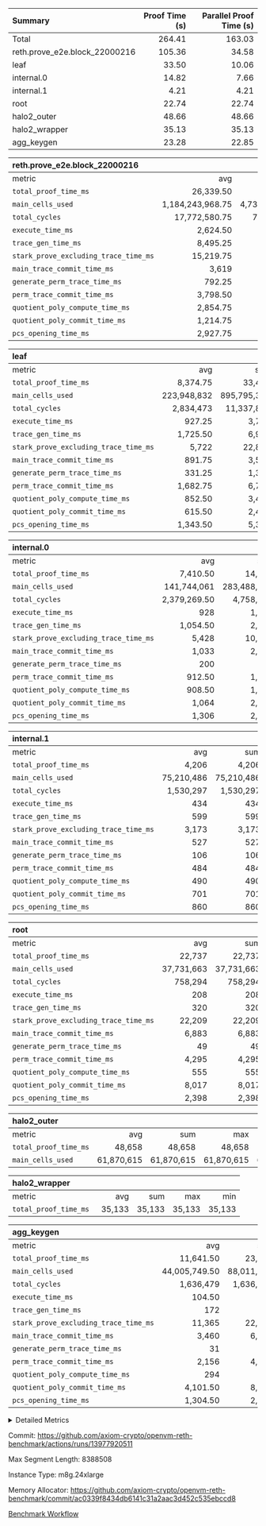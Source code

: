 | Summary | Proof Time (s) | Parallel Proof Time (s) |
|:---|---:|---:|
| Total |  264.41 |  163.03 |
| reth.prove_e2e.block_22000216 |  105.36 |  34.58 |
| leaf |  33.50 |  10.06 |
| internal.0 |  14.82 |  7.66 |
| internal.1 |  4.21 |  4.21 |
| root |  22.74 |  22.74 |
| halo2_outer |  48.66 |  48.66 |
| halo2_wrapper |  35.13 |  35.13 |
| agg_keygen |  23.28 |  22.85 |


| reth.prove_e2e.block_22000216 |||||
|:---|---:|---:|---:|---:|
|metric|avg|sum|max|min|
| `total_proof_time_ms ` |  26,339.50 |  105,358 |  34,576 |  12,099 |
| `main_cells_used     ` |  1,184,243,968.75 |  4,736,975,875 |  1,583,184,107 |  659,447,940 |
| `total_cycles        ` |  17,772,580.75 |  71,090,323 |  24,340,495 |  4,379,318 |
| `execute_time_ms     ` |  2,624.50 |  10,498 |  3,799 |  625 |
| `trace_gen_time_ms   ` |  8,495.25 |  33,981 |  11,503 |  3,638 |
| `stark_prove_excluding_trace_time_ms` |  15,219.75 |  60,879 |  20,828 |  7,836 |
| `main_trace_commit_time_ms` |  3,619 |  14,476 |  5,214 |  2,269 |
| `generate_perm_trace_time_ms` |  792.25 |  3,169 |  1,036 |  289 |
| `perm_trace_commit_time_ms` |  3,798.50 |  15,194 |  5,336 |  1,513 |
| `quotient_poly_compute_time_ms` |  2,854.75 |  11,419 |  4,199 |  1,774 |
| `quotient_poly_commit_time_ms` |  1,214.75 |  4,859 |  1,463 |  572 |
| `pcs_opening_time_ms ` |  2,927.75 |  11,711 |  3,581 |  1,409 |

| leaf |||||
|:---|---:|---:|---:|---:|
|metric|avg|sum|max|min|
| `total_proof_time_ms ` |  8,374.75 |  33,499 |  10,059 |  6,665 |
| `main_cells_used     ` |  223,948,832 |  895,795,328 |  276,021,471 |  172,784,364 |
| `total_cycles        ` |  2,834,473 |  11,337,892 |  3,379,302 |  2,307,320 |
| `execute_time_ms     ` |  927.25 |  3,709 |  1,099 |  754 |
| `trace_gen_time_ms   ` |  1,725.50 |  6,902 |  2,149 |  1,397 |
| `stark_prove_excluding_trace_time_ms` |  5,722 |  22,888 |  6,811 |  4,514 |
| `main_trace_commit_time_ms` |  891.75 |  3,567 |  1,052 |  729 |
| `generate_perm_trace_time_ms` |  331.25 |  1,325 |  398 |  260 |
| `perm_trace_commit_time_ms` |  1,682.75 |  6,731 |  2,032 |  1,293 |
| `quotient_poly_compute_time_ms` |  852.50 |  3,410 |  1,006 |  673 |
| `quotient_poly_commit_time_ms` |  615.50 |  2,462 |  735 |  484 |
| `pcs_opening_time_ms ` |  1,343.50 |  5,374 |  1,591 |  1,070 |

| internal.0 |||||
|:---|---:|---:|---:|---:|
|metric|avg|sum|max|min|
| `total_proof_time_ms ` |  7,410.50 |  14,821 |  7,663 |  7,158 |
| `main_cells_used     ` |  141,744,061 |  283,488,122 |  143,301,225 |  140,186,897 |
| `total_cycles        ` |  2,379,269.50 |  4,758,539 |  2,395,374 |  2,363,165 |
| `execute_time_ms     ` |  928 |  1,856 |  948 |  908 |
| `trace_gen_time_ms   ` |  1,054.50 |  2,109 |  1,064 |  1,045 |
| `stark_prove_excluding_trace_time_ms` |  5,428 |  10,856 |  5,651 |  5,205 |
| `main_trace_commit_time_ms` |  1,033 |  2,066 |  1,125 |  941 |
| `generate_perm_trace_time_ms` |  200 |  400 |  202 |  198 |
| `perm_trace_commit_time_ms` |  912.50 |  1,825 |  961 |  864 |
| `quotient_poly_compute_time_ms` |  908.50 |  1,817 |  959 |  858 |
| `quotient_poly_commit_time_ms` |  1,064 |  2,128 |  1,074 |  1,054 |
| `pcs_opening_time_ms ` |  1,306 |  2,612 |  1,330 |  1,282 |

| internal.1 |||||
|:---|---:|---:|---:|---:|
|metric|avg|sum|max|min|
| `total_proof_time_ms ` |  4,206 |  4,206 |  4,206 |  4,206 |
| `main_cells_used     ` |  75,210,486 |  75,210,486 |  75,210,486 |  75,210,486 |
| `total_cycles        ` |  1,530,297 |  1,530,297 |  1,530,297 |  1,530,297 |
| `execute_time_ms     ` |  434 |  434 |  434 |  434 |
| `trace_gen_time_ms   ` |  599 |  599 |  599 |  599 |
| `stark_prove_excluding_trace_time_ms` |  3,173 |  3,173 |  3,173 |  3,173 |
| `main_trace_commit_time_ms` |  527 |  527 |  527 |  527 |
| `generate_perm_trace_time_ms` |  106 |  106 |  106 |  106 |
| `perm_trace_commit_time_ms` |  484 |  484 |  484 |  484 |
| `quotient_poly_compute_time_ms` |  490 |  490 |  490 |  490 |
| `quotient_poly_commit_time_ms` |  701 |  701 |  701 |  701 |
| `pcs_opening_time_ms ` |  860 |  860 |  860 |  860 |

| root |||||
|:---|---:|---:|---:|---:|
|metric|avg|sum|max|min|
| `total_proof_time_ms ` |  22,737 |  22,737 |  22,737 |  22,737 |
| `main_cells_used     ` |  37,731,663 |  37,731,663 |  37,731,663 |  37,731,663 |
| `total_cycles        ` |  758,294 |  758,294 |  758,294 |  758,294 |
| `execute_time_ms     ` |  208 |  208 |  208 |  208 |
| `trace_gen_time_ms   ` |  320 |  320 |  320 |  320 |
| `stark_prove_excluding_trace_time_ms` |  22,209 |  22,209 |  22,209 |  22,209 |
| `main_trace_commit_time_ms` |  6,883 |  6,883 |  6,883 |  6,883 |
| `generate_perm_trace_time_ms` |  49 |  49 |  49 |  49 |
| `perm_trace_commit_time_ms` |  4,295 |  4,295 |  4,295 |  4,295 |
| `quotient_poly_compute_time_ms` |  555 |  555 |  555 |  555 |
| `quotient_poly_commit_time_ms` |  8,017 |  8,017 |  8,017 |  8,017 |
| `pcs_opening_time_ms ` |  2,398 |  2,398 |  2,398 |  2,398 |

| halo2_outer |||||
|:---|---:|---:|---:|---:|
|metric|avg|sum|max|min|
| `total_proof_time_ms ` |  48,658 |  48,658 |  48,658 |  48,658 |
| `main_cells_used     ` |  61,870,615 |  61,870,615 |  61,870,615 |  61,870,615 |

| halo2_wrapper |||||
|:---|---:|---:|---:|---:|
|metric|avg|sum|max|min|
| `total_proof_time_ms ` |  35,133 |  35,133 |  35,133 |  35,133 |

| agg_keygen |||||
|:---|---:|---:|---:|---:|
|metric|avg|sum|max|min|
| `total_proof_time_ms ` |  11,641.50 |  23,283 |  22,849 |  434 |
| `main_cells_used     ` |  44,005,749.50 |  88,011,499 |  87,083,428 |  928,071 |
| `total_cycles        ` |  1,636,479 |  1,636,479 |  1,636,479 |  1,636,479 |
| `execute_time_ms     ` |  104.50 |  209 |  209 |  0 |
| `trace_gen_time_ms   ` |  172 |  344 |  317 |  27 |
| `stark_prove_excluding_trace_time_ms` |  11,365 |  22,730 |  22,323 |  407 |
| `main_trace_commit_time_ms` |  3,460 |  6,920 |  6,869 |  51 |
| `generate_perm_trace_time_ms` |  31 |  62 |  50 |  12 |
| `perm_trace_commit_time_ms` |  2,156 |  4,312 |  4,263 |  49 |
| `quotient_poly_compute_time_ms` |  294 |  588 |  559 |  29 |
| `quotient_poly_commit_time_ms` |  4,101.50 |  8,203 |  8,143 |  60 |
| `pcs_opening_time_ms ` |  1,304.50 |  2,609 |  2,409 |  200 |



<details>
<summary>Detailed Metrics</summary>

| air_name | block_number | quotient_deg | interactions | constraints |
| --- | --- | --- | --- | --- |
| AccessAdapterAir<16> | 22000216 | 2 | 5 | 12 | 
| AccessAdapterAir<2> | 22000216 | 2 | 5 | 12 | 
| AccessAdapterAir<32> | 22000216 | 2 | 5 | 12 | 
| AccessAdapterAir<4> | 22000216 | 2 | 5 | 12 | 
| AccessAdapterAir<8> | 22000216 | 2 | 5 | 12 | 
| BitwiseOperationLookupAir<8> | 22000216 | 2 | 2 | 4 | 
| KeccakVmAir | 22000216 | 2 | 321 | 4,513 | 
| MemoryMerkleAir<8> | 22000216 | 2 | 4 | 39 | 
| PersistentBoundaryAir<8> | 22000216 | 2 | 3 | 7 | 
| PhantomAir | 22000216 | 2 | 3 | 5 | 
| Poseidon2PeripheryAir<BabyBearParameters>, 1> | 22000216 | 2 | 1 | 286 | 
| ProgramAir | 22000216 | 1 | 1 | 4 | 
| RangeTupleCheckerAir<2> | 22000216 | 1 | 1 | 4 | 
| Rv32HintStoreAir | 22000216 | 2 | 18 | 28 | 
| Sha256VmAir | 22000216 | 2 | 50 | 663 | 
| VariableRangeCheckerAir | 22000216 | 1 | 1 | 4 | 
| VmAirWrapper<Rv32BaseAluAdapterAir, BaseAluCoreAir<4, 8> | 22000216 | 2 | 20 | 37 | 
| VmAirWrapper<Rv32BaseAluAdapterAir, LessThanCoreAir<4, 8> | 22000216 | 2 | 18 | 40 | 
| VmAirWrapper<Rv32BaseAluAdapterAir, ShiftCoreAir<4, 8> | 22000216 | 2 | 24 | 91 | 
| VmAirWrapper<Rv32BranchAdapterAir, BranchEqualCoreAir<4> | 22000216 | 2 | 11 | 20 | 
| VmAirWrapper<Rv32BranchAdapterAir, BranchLessThanCoreAir<4, 8> | 22000216 | 2 | 13 | 35 | 
| VmAirWrapper<Rv32CondRdWriteAdapterAir, Rv32JalLuiCoreAir> | 22000216 | 2 | 10 | 18 | 
| VmAirWrapper<Rv32HeapAdapterAir<2, 32, 32>, BaseAluCoreAir<32, 8> | 22000216 | 2 | 61 | 126 | 
| VmAirWrapper<Rv32HeapAdapterAir<2, 32, 32>, LessThanCoreAir<32, 8> | 22000216 | 2 | 31 | 129 | 
| VmAirWrapper<Rv32HeapAdapterAir<2, 32, 32>, MultiplicationCoreAir<32, 8> | 22000216 | 2 | 61 | 57 | 
| VmAirWrapper<Rv32HeapAdapterAir<2, 32, 32>, ShiftCoreAir<32, 8> | 22000216 | 2 | 79 | 2,161 | 
| VmAirWrapper<Rv32HeapBranchAdapterAir<2, 32>, BranchEqualCoreAir<32> | 22000216 | 2 | 20 | 55 | 
| VmAirWrapper<Rv32HeapBranchAdapterAir<2, 32>, BranchLessThanCoreAir<32, 8> | 22000216 | 2 | 22 | 126 | 
| VmAirWrapper<Rv32IsEqualModAdapterAir<2, 1, 32, 32>, ModularIsEqualCoreAir<32, 4, 8> | 22000216 | 2 | 25 | 225 | 
| VmAirWrapper<Rv32IsEqualModAdapterAir<2, 3, 16, 48>, ModularIsEqualCoreAir<48, 4, 8> | 22000216 | 2 | 41 | 333 | 
| VmAirWrapper<Rv32JalrAdapterAir, Rv32JalrCoreAir> | 22000216 | 2 | 16 | 20 | 
| VmAirWrapper<Rv32LoadStoreAdapterAir, LoadSignExtendCoreAir<4, 8> | 22000216 | 2 | 18 | 33 | 
| VmAirWrapper<Rv32LoadStoreAdapterAir, LoadStoreCoreAir<4> | 22000216 | 2 | 17 | 40 | 
| VmAirWrapper<Rv32MultAdapterAir, DivRemCoreAir<4, 8> | 22000216 | 2 | 25 | 84 | 
| VmAirWrapper<Rv32MultAdapterAir, MulHCoreAir<4, 8> | 22000216 | 2 | 24 | 31 | 
| VmAirWrapper<Rv32MultAdapterAir, MultiplicationCoreAir<4, 8> | 22000216 | 2 | 19 | 19 | 
| VmAirWrapper<Rv32RdWriteAdapterAir, Rv32AuipcCoreAir> | 22000216 | 2 | 12 | 14 | 
| VmAirWrapper<Rv32VecHeapAdapterAir<1, 2, 2, 32, 32>, FieldExpressionCoreAir> | 22000216 | 2 | 415 | 480 | 
| VmAirWrapper<Rv32VecHeapAdapterAir<1, 6, 6, 16, 16>, FieldExpressionCoreAir> | 22000216 | 2 | 832 | 921 | 
| VmAirWrapper<Rv32VecHeapAdapterAir<2, 1, 1, 32, 32>, FieldExpressionCoreAir> | 22000216 | 2 | 158 | 190 | 
| VmAirWrapper<Rv32VecHeapAdapterAir<2, 2, 2, 32, 32>, FieldExpressionCoreAir> | 22000216 | 2 | 428 | 457 | 
| VmAirWrapper<Rv32VecHeapAdapterAir<2, 3, 3, 16, 16>, FieldExpressionCoreAir> | 22000216 | 2 | 246 | 288 | 
| VmAirWrapper<Rv32VecHeapAdapterAir<2, 6, 6, 16, 16>, FieldExpressionCoreAir> | 22000216 | 2 | 668 | 701 | 
| VmConnectorAir | 22000216 | 2 | 5 | 10 | 

| block_number | execute_time_ms |
| --- | --- |
| 22000216 | 208 | 

| group | air_name | block_number | rows | quotient_deg | prep_cols | perm_cols | main_cols | interactions | constraints | cells |
| --- | --- | --- | --- | --- | --- | --- | --- | --- | --- | --- |
| agg_keygen | AccessAdapterAir<16> | 22000216 |  | 2 |  |  |  | 5 | 12 |  | 
| agg_keygen | AccessAdapterAir<2> | 22000216 | 524,288 | 8 |  | 16 | 11 | 5 | 12 | 14,155,776 | 
| agg_keygen | AccessAdapterAir<32> | 22000216 |  | 2 |  |  |  | 5 | 12 |  | 
| agg_keygen | AccessAdapterAir<4> | 22000216 | 262,144 | 8 |  | 16 | 13 | 5 | 12 | 7,602,176 | 
| agg_keygen | AccessAdapterAir<8> | 22000216 | 8,192 | 8 |  | 16 | 17 | 5 | 12 | 270,336 | 
| agg_keygen | BitwiseOperationLookupAir<8> | 22000216 |  | 2 |  |  |  | 2 | 4 |  | 
| agg_keygen | FriReducedOpeningAir | 22000216 | 524,288 | 8 |  | 84 | 27 | 39 | 71 | 58,195,968 | 
| agg_keygen | JalRangeCheckAir | 22000216 | 65,536 | 8 |  | 28 | 12 | 9 | 14 | 2,621,440 | 
| agg_keygen | MemoryMerkleAir<8> | 22000216 |  | 2 |  |  |  | 4 | 39 |  | 
| agg_keygen | NativePoseidon2Air<BabyBearParameters>, 1> | 22000216 | 65,536 | 8 |  | 312 | 398 | 136 | 572 | 46,530,560 | 
| agg_keygen | PersistentBoundaryAir<8> | 22000216 |  | 2 |  |  |  | 3 | 7 |  | 
| agg_keygen | PhantomAir | 22000216 | 32,768 | 4 |  | 12 | 6 | 3 | 5 | 589,824 | 
| agg_keygen | Poseidon2PeripheryAir<BabyBearParameters>, 1> | 22000216 |  | 2 |  |  |  | 1 | 286 |  | 
| agg_keygen | ProgramAir | 22000216 | 131,072 | 1 |  | 8 | 10 | 1 | 4 | 2,359,296 | 
| agg_keygen | RangeTupleCheckerAir<2> | 22000216 |  | 1 |  |  |  | 1 | 4 |  | 
| agg_keygen | Rv32HintStoreAir | 22000216 |  | 2 |  |  |  | 18 | 28 |  | 
| agg_keygen | VariableRangeCheckerAir | 22000216 | 262,144 | 1 | 2 | 8 | 1 | 1 | 4 | 2,359,296 | 
| agg_keygen | VmAirWrapper<AluNativeAdapterAir, FieldArithmeticCoreAir> | 22000216 | 1,048,576 | 8 |  | 36 | 29 | 15 | 27 | 68,157,440 | 
| agg_keygen | VmAirWrapper<BranchNativeAdapterAir, BranchEqualCoreAir<1> | 22000216 | 262,144 | 8 |  | 28 | 23 | 11 | 25 | 13,369,344 | 
| agg_keygen | VmAirWrapper<NativeAdapterAir<2, 0>, PublicValuesCoreAir> | 22000216 | 64 | 8 |  | 28 | 27 | 11 | 30 | 3,520 | 
| agg_keygen | VmAirWrapper<NativeLoadStoreAdapterAir<1>, NativeLoadStoreCoreAir<1> | 22000216 | 524,288 | 8 |  | 40 | 21 | 15 | 20 | 31,981,568 | 
| agg_keygen | VmAirWrapper<NativeLoadStoreAdapterAir<4>, NativeLoadStoreCoreAir<4> | 22000216 | 131,072 | 8 |  | 40 | 27 | 15 | 20 | 8,781,824 | 
| agg_keygen | VmAirWrapper<NativeVectorizedAdapterAir<4>, FieldExtensionCoreAir> | 22000216 | 131,072 | 8 |  | 36 | 38 | 15 | 27 | 9,699,328 | 
| agg_keygen | VmAirWrapper<Rv32BaseAluAdapterAir, BaseAluCoreAir<4, 8> | 22000216 |  | 2 |  |  |  | 20 | 37 |  | 
| agg_keygen | VmAirWrapper<Rv32BaseAluAdapterAir, LessThanCoreAir<4, 8> | 22000216 |  | 2 |  |  |  | 18 | 40 |  | 
| agg_keygen | VmAirWrapper<Rv32BaseAluAdapterAir, ShiftCoreAir<4, 8> | 22000216 |  | 2 |  |  |  | 24 | 91 |  | 
| agg_keygen | VmAirWrapper<Rv32BranchAdapterAir, BranchEqualCoreAir<4> | 22000216 |  | 2 |  |  |  | 11 | 20 |  | 
| agg_keygen | VmAirWrapper<Rv32BranchAdapterAir, BranchLessThanCoreAir<4, 8> | 22000216 |  | 2 |  |  |  | 13 | 35 |  | 
| agg_keygen | VmAirWrapper<Rv32CondRdWriteAdapterAir, Rv32JalLuiCoreAir> | 22000216 |  | 2 |  |  |  | 10 | 18 |  | 
| agg_keygen | VmAirWrapper<Rv32JalrAdapterAir, Rv32JalrCoreAir> | 22000216 |  | 2 |  |  |  | 16 | 20 |  | 
| agg_keygen | VmAirWrapper<Rv32LoadStoreAdapterAir, LoadSignExtendCoreAir<4, 8> | 22000216 |  | 2 |  |  |  | 18 | 33 |  | 
| agg_keygen | VmAirWrapper<Rv32LoadStoreAdapterAir, LoadStoreCoreAir<4> | 22000216 |  | 2 |  |  |  | 17 | 40 |  | 
| agg_keygen | VmAirWrapper<Rv32MultAdapterAir, DivRemCoreAir<4, 8> | 22000216 |  | 2 |  |  |  | 25 | 84 |  | 
| agg_keygen | VmAirWrapper<Rv32MultAdapterAir, MulHCoreAir<4, 8> | 22000216 |  | 2 |  |  |  | 24 | 31 |  | 
| agg_keygen | VmAirWrapper<Rv32MultAdapterAir, MultiplicationCoreAir<4, 8> | 22000216 |  | 2 |  |  |  | 19 | 19 |  | 
| agg_keygen | VmAirWrapper<Rv32RdWriteAdapterAir, Rv32AuipcCoreAir> | 22000216 |  | 2 |  |  |  | 12 | 14 |  | 
| agg_keygen | VmConnectorAir | 22000216 | 2 | 8 | 1 | 16 | 5 | 5 | 10 | 42 | 
| agg_keygen | VolatileBoundaryAir | 22000216 | 131,072 | 4 |  | 12 | 11 | 4 | 17 | 3,014,656 | 

| group | air_name | block_number | idx | rows | prep_cols | perm_cols | main_cols | cells |
| --- | --- | --- | --- | --- | --- | --- | --- | --- |
| internal.0 | AccessAdapterAir<2> | 22000216 | 0 | 524,288 |  | 12 | 11 | 12,058,624 | 
| internal.0 | AccessAdapterAir<2> | 22000216 | 1 | 524,288 |  | 12 | 11 | 12,058,624 | 
| internal.0 | AccessAdapterAir<4> | 22000216 | 0 | 262,144 |  | 12 | 13 | 6,553,600 | 
| internal.0 | AccessAdapterAir<4> | 22000216 | 1 | 262,144 |  | 12 | 13 | 6,553,600 | 
| internal.0 | AccessAdapterAir<8> | 22000216 | 0 | 8,192 |  | 12 | 17 | 237,568 | 
| internal.0 | AccessAdapterAir<8> | 22000216 | 1 | 8,192 |  | 12 | 17 | 237,568 | 
| internal.0 | FriReducedOpeningAir | 22000216 | 0 | 1,048,576 |  | 44 | 27 | 74,448,896 | 
| internal.0 | FriReducedOpeningAir | 22000216 | 1 | 1,048,576 |  | 44 | 27 | 74,448,896 | 
| internal.0 | JalRangeCheckAir | 22000216 | 0 | 131,072 |  | 16 | 12 | 3,670,016 | 
| internal.0 | JalRangeCheckAir | 22000216 | 1 | 131,072 |  | 16 | 12 | 3,670,016 | 
| internal.0 | NativePoseidon2Air<BabyBearParameters>, 1> | 22000216 | 0 | 262,144 |  | 160 | 398 | 146,276,352 | 
| internal.0 | NativePoseidon2Air<BabyBearParameters>, 1> | 22000216 | 1 | 131,072 |  | 160 | 398 | 73,138,176 | 
| internal.0 | PhantomAir | 22000216 | 0 | 65,536 |  | 8 | 6 | 917,504 | 
| internal.0 | PhantomAir | 22000216 | 1 | 32,768 |  | 8 | 6 | 458,752 | 
| internal.0 | ProgramAir | 22000216 | 0 | 131,072 |  | 8 | 10 | 2,359,296 | 
| internal.0 | ProgramAir | 22000216 | 1 | 131,072 |  | 8 | 10 | 2,359,296 | 
| internal.0 | VariableRangeCheckerAir | 22000216 | 0 | 262,144 | 2 | 8 | 1 | 2,359,296 | 
| internal.0 | VariableRangeCheckerAir | 22000216 | 1 | 262,144 | 2 | 8 | 1 | 2,359,296 | 
| internal.0 | VmAirWrapper<AluNativeAdapterAir, FieldArithmeticCoreAir> | 22000216 | 0 | 2,097,152 |  | 20 | 29 | 102,760,448 | 
| internal.0 | VmAirWrapper<AluNativeAdapterAir, FieldArithmeticCoreAir> | 22000216 | 1 | 2,097,152 |  | 20 | 29 | 102,760,448 | 
| internal.0 | VmAirWrapper<BranchNativeAdapterAir, BranchEqualCoreAir<1> | 22000216 | 0 | 262,144 |  | 16 | 23 | 10,223,616 | 
| internal.0 | VmAirWrapper<BranchNativeAdapterAir, BranchEqualCoreAir<1> | 22000216 | 1 | 262,144 |  | 16 | 23 | 10,223,616 | 
| internal.0 | VmAirWrapper<NativeAdapterAir<2, 0>, PublicValuesCoreAir> | 22000216 | 0 | 64 |  | 16 | 23 | 2,496 | 
| internal.0 | VmAirWrapper<NativeAdapterAir<2, 0>, PublicValuesCoreAir> | 22000216 | 1 | 64 |  | 16 | 23 | 2,496 | 
| internal.0 | VmAirWrapper<NativeLoadStoreAdapterAir<1>, NativeLoadStoreCoreAir<1> | 22000216 | 0 | 524,288 |  | 24 | 21 | 23,592,960 | 
| internal.0 | VmAirWrapper<NativeLoadStoreAdapterAir<1>, NativeLoadStoreCoreAir<1> | 22000216 | 1 | 524,288 |  | 24 | 21 | 23,592,960 | 
| internal.0 | VmAirWrapper<NativeLoadStoreAdapterAir<4>, NativeLoadStoreCoreAir<4> | 22000216 | 0 | 262,144 |  | 24 | 27 | 13,369,344 | 
| internal.0 | VmAirWrapper<NativeLoadStoreAdapterAir<4>, NativeLoadStoreCoreAir<4> | 22000216 | 1 | 262,144 |  | 24 | 27 | 13,369,344 | 
| internal.0 | VmAirWrapper<NativeVectorizedAdapterAir<4>, FieldExtensionCoreAir> | 22000216 | 0 | 262,144 |  | 20 | 38 | 15,204,352 | 
| internal.0 | VmAirWrapper<NativeVectorizedAdapterAir<4>, FieldExtensionCoreAir> | 22000216 | 1 | 262,144 |  | 20 | 38 | 15,204,352 | 
| internal.0 | VmConnectorAir | 22000216 | 0 | 2 | 1 | 12 | 5 | 34 | 
| internal.0 | VmConnectorAir | 22000216 | 1 | 2 | 1 | 12 | 5 | 34 | 
| internal.0 | VolatileBoundaryAir | 22000216 | 0 | 262,144 |  | 8 | 11 | 4,980,736 | 
| internal.0 | VolatileBoundaryAir | 22000216 | 1 | 262,144 |  | 8 | 11 | 4,980,736 | 
| internal.1 | AccessAdapterAir<2> | 22000216 | 2 | 524,288 |  | 12 | 11 | 12,058,624 | 
| internal.1 | AccessAdapterAir<4> | 22000216 | 2 | 262,144 |  | 12 | 13 | 6,553,600 | 
| internal.1 | AccessAdapterAir<8> | 22000216 | 2 | 8,192 |  | 12 | 17 | 237,568 | 
| internal.1 | FriReducedOpeningAir | 22000216 | 2 | 262,144 |  | 44 | 27 | 18,612,224 | 
| internal.1 | JalRangeCheckAir | 22000216 | 2 | 65,536 |  | 16 | 12 | 1,835,008 | 
| internal.1 | NativePoseidon2Air<BabyBearParameters>, 1> | 22000216 | 2 | 65,536 |  | 160 | 398 | 36,569,088 | 
| internal.1 | PhantomAir | 22000216 | 2 | 16,384 |  | 8 | 6 | 229,376 | 
| internal.1 | ProgramAir | 22000216 | 2 | 131,072 |  | 8 | 10 | 2,359,296 | 
| internal.1 | VariableRangeCheckerAir | 22000216 | 2 | 262,144 | 2 | 8 | 1 | 2,359,296 | 
| internal.1 | VmAirWrapper<AluNativeAdapterAir, FieldArithmeticCoreAir> | 22000216 | 2 | 1,048,576 |  | 20 | 29 | 51,380,224 | 
| internal.1 | VmAirWrapper<BranchNativeAdapterAir, BranchEqualCoreAir<1> | 22000216 | 2 | 262,144 |  | 16 | 23 | 10,223,616 | 
| internal.1 | VmAirWrapper<NativeAdapterAir<2, 0>, PublicValuesCoreAir> | 22000216 | 2 | 64 |  | 16 | 23 | 2,496 | 
| internal.1 | VmAirWrapper<NativeLoadStoreAdapterAir<1>, NativeLoadStoreCoreAir<1> | 22000216 | 2 | 524,288 |  | 24 | 21 | 23,592,960 | 
| internal.1 | VmAirWrapper<NativeLoadStoreAdapterAir<4>, NativeLoadStoreCoreAir<4> | 22000216 | 2 | 131,072 |  | 24 | 27 | 6,684,672 | 
| internal.1 | VmAirWrapper<NativeVectorizedAdapterAir<4>, FieldExtensionCoreAir> | 22000216 | 2 | 131,072 |  | 20 | 38 | 7,602,176 | 
| internal.1 | VmConnectorAir | 22000216 | 2 | 2 | 1 | 12 | 5 | 34 | 
| internal.1 | VolatileBoundaryAir | 22000216 | 2 | 131,072 |  | 8 | 11 | 2,490,368 | 
| leaf | AccessAdapterAir<2> | 22000216 | 0 | 2,097,152 |  | 16 | 11 | 56,623,104 | 
| leaf | AccessAdapterAir<2> | 22000216 | 1 | 2,097,152 |  | 16 | 11 | 56,623,104 | 
| leaf | AccessAdapterAir<2> | 22000216 | 2 | 1,048,576 |  | 16 | 11 | 28,311,552 | 
| leaf | AccessAdapterAir<2> | 22000216 | 3 | 1,048,576 |  | 16 | 11 | 28,311,552 | 
| leaf | AccessAdapterAir<4> | 22000216 | 0 | 1,048,576 |  | 16 | 13 | 30,408,704 | 
| leaf | AccessAdapterAir<4> | 22000216 | 1 | 1,048,576 |  | 16 | 13 | 30,408,704 | 
| leaf | AccessAdapterAir<4> | 22000216 | 2 | 524,288 |  | 16 | 13 | 15,204,352 | 
| leaf | AccessAdapterAir<4> | 22000216 | 3 | 524,288 |  | 16 | 13 | 15,204,352 | 
| leaf | AccessAdapterAir<8> | 22000216 | 0 | 32,768 |  | 16 | 17 | 1,081,344 | 
| leaf | AccessAdapterAir<8> | 22000216 | 1 | 32,768 |  | 16 | 17 | 1,081,344 | 
| leaf | AccessAdapterAir<8> | 22000216 | 2 | 16,384 |  | 16 | 17 | 540,672 | 
| leaf | AccessAdapterAir<8> | 22000216 | 3 | 16,384 |  | 16 | 17 | 540,672 | 
| leaf | FriReducedOpeningAir | 22000216 | 0 | 4,194,304 |  | 84 | 27 | 465,567,744 | 
| leaf | FriReducedOpeningAir | 22000216 | 1 | 4,194,304 |  | 84 | 27 | 465,567,744 | 
| leaf | FriReducedOpeningAir | 22000216 | 2 | 2,097,152 |  | 84 | 27 | 232,783,872 | 
| leaf | FriReducedOpeningAir | 22000216 | 3 | 2,097,152 |  | 84 | 27 | 232,783,872 | 
| leaf | JalRangeCheckAir | 22000216 | 0 | 65,536 |  | 28 | 12 | 2,621,440 | 
| leaf | JalRangeCheckAir | 22000216 | 1 | 65,536 |  | 28 | 12 | 2,621,440 | 
| leaf | JalRangeCheckAir | 22000216 | 2 | 65,536 |  | 28 | 12 | 2,621,440 | 
| leaf | JalRangeCheckAir | 22000216 | 3 | 65,536 |  | 28 | 12 | 2,621,440 | 
| leaf | NativePoseidon2Air<BabyBearParameters>, 1> | 22000216 | 0 | 262,144 |  | 312 | 398 | 186,122,240 | 
| leaf | NativePoseidon2Air<BabyBearParameters>, 1> | 22000216 | 1 | 262,144 |  | 312 | 398 | 186,122,240 | 
| leaf | NativePoseidon2Air<BabyBearParameters>, 1> | 22000216 | 2 | 262,144 |  | 312 | 398 | 186,122,240 | 
| leaf | NativePoseidon2Air<BabyBearParameters>, 1> | 22000216 | 3 | 262,144 |  | 312 | 398 | 186,122,240 | 
| leaf | PhantomAir | 22000216 | 0 | 32,768 |  | 12 | 6 | 589,824 | 
| leaf | PhantomAir | 22000216 | 1 | 32,768 |  | 12 | 6 | 589,824 | 
| leaf | PhantomAir | 22000216 | 2 | 32,768 |  | 12 | 6 | 589,824 | 
| leaf | PhantomAir | 22000216 | 3 | 32,768 |  | 12 | 6 | 589,824 | 
| leaf | ProgramAir | 22000216 | 0 | 2,097,152 |  | 8 | 10 | 37,748,736 | 
| leaf | ProgramAir | 22000216 | 1 | 2,097,152 |  | 8 | 10 | 37,748,736 | 
| leaf | ProgramAir | 22000216 | 2 | 2,097,152 |  | 8 | 10 | 37,748,736 | 
| leaf | ProgramAir | 22000216 | 3 | 2,097,152 |  | 8 | 10 | 37,748,736 | 
| leaf | VariableRangeCheckerAir | 22000216 | 0 | 262,144 | 2 | 8 | 1 | 2,359,296 | 
| leaf | VariableRangeCheckerAir | 22000216 | 1 | 262,144 | 2 | 8 | 1 | 2,359,296 | 
| leaf | VariableRangeCheckerAir | 22000216 | 2 | 262,144 | 2 | 8 | 1 | 2,359,296 | 
| leaf | VariableRangeCheckerAir | 22000216 | 3 | 262,144 | 2 | 8 | 1 | 2,359,296 | 
| leaf | VmAirWrapper<AluNativeAdapterAir, FieldArithmeticCoreAir> | 22000216 | 0 | 2,097,152 |  | 36 | 29 | 136,314,880 | 
| leaf | VmAirWrapper<AluNativeAdapterAir, FieldArithmeticCoreAir> | 22000216 | 1 | 2,097,152 |  | 36 | 29 | 136,314,880 | 
| leaf | VmAirWrapper<AluNativeAdapterAir, FieldArithmeticCoreAir> | 22000216 | 2 | 2,097,152 |  | 36 | 29 | 136,314,880 | 
| leaf | VmAirWrapper<AluNativeAdapterAir, FieldArithmeticCoreAir> | 22000216 | 3 | 2,097,152 |  | 36 | 29 | 136,314,880 | 
| leaf | VmAirWrapper<BranchNativeAdapterAir, BranchEqualCoreAir<1> | 22000216 | 0 | 524,288 |  | 28 | 23 | 26,738,688 | 
| leaf | VmAirWrapper<BranchNativeAdapterAir, BranchEqualCoreAir<1> | 22000216 | 1 | 524,288 |  | 28 | 23 | 26,738,688 | 
| leaf | VmAirWrapper<BranchNativeAdapterAir, BranchEqualCoreAir<1> | 22000216 | 2 | 524,288 |  | 28 | 23 | 26,738,688 | 
| leaf | VmAirWrapper<BranchNativeAdapterAir, BranchEqualCoreAir<1> | 22000216 | 3 | 262,144 |  | 28 | 23 | 13,369,344 | 
| leaf | VmAirWrapper<NativeAdapterAir<2, 0>, PublicValuesCoreAir> | 22000216 | 0 | 64 |  | 28 | 27 | 3,520 | 
| leaf | VmAirWrapper<NativeAdapterAir<2, 0>, PublicValuesCoreAir> | 22000216 | 1 | 64 |  | 28 | 27 | 3,520 | 
| leaf | VmAirWrapper<NativeAdapterAir<2, 0>, PublicValuesCoreAir> | 22000216 | 2 | 64 |  | 28 | 27 | 3,520 | 
| leaf | VmAirWrapper<NativeAdapterAir<2, 0>, PublicValuesCoreAir> | 22000216 | 3 | 64 |  | 28 | 27 | 3,520 | 
| leaf | VmAirWrapper<NativeLoadStoreAdapterAir<1>, NativeLoadStoreCoreAir<1> | 22000216 | 0 | 1,048,576 |  | 40 | 21 | 63,963,136 | 
| leaf | VmAirWrapper<NativeLoadStoreAdapterAir<1>, NativeLoadStoreCoreAir<1> | 22000216 | 1 | 1,048,576 |  | 40 | 21 | 63,963,136 | 
| leaf | VmAirWrapper<NativeLoadStoreAdapterAir<1>, NativeLoadStoreCoreAir<1> | 22000216 | 2 | 1,048,576 |  | 40 | 21 | 63,963,136 | 
| leaf | VmAirWrapper<NativeLoadStoreAdapterAir<1>, NativeLoadStoreCoreAir<1> | 22000216 | 3 | 524,288 |  | 40 | 21 | 31,981,568 | 
| leaf | VmAirWrapper<NativeLoadStoreAdapterAir<4>, NativeLoadStoreCoreAir<4> | 22000216 | 0 | 262,144 |  | 40 | 27 | 17,563,648 | 
| leaf | VmAirWrapper<NativeLoadStoreAdapterAir<4>, NativeLoadStoreCoreAir<4> | 22000216 | 1 | 262,144 |  | 40 | 27 | 17,563,648 | 
| leaf | VmAirWrapper<NativeLoadStoreAdapterAir<4>, NativeLoadStoreCoreAir<4> | 22000216 | 2 | 262,144 |  | 40 | 27 | 17,563,648 | 
| leaf | VmAirWrapper<NativeLoadStoreAdapterAir<4>, NativeLoadStoreCoreAir<4> | 22000216 | 3 | 131,072 |  | 40 | 27 | 8,781,824 | 
| leaf | VmAirWrapper<NativeVectorizedAdapterAir<4>, FieldExtensionCoreAir> | 22000216 | 0 | 262,144 |  | 36 | 38 | 19,398,656 | 
| leaf | VmAirWrapper<NativeVectorizedAdapterAir<4>, FieldExtensionCoreAir> | 22000216 | 1 | 524,288 |  | 36 | 38 | 38,797,312 | 
| leaf | VmAirWrapper<NativeVectorizedAdapterAir<4>, FieldExtensionCoreAir> | 22000216 | 2 | 262,144 |  | 36 | 38 | 19,398,656 | 
| leaf | VmAirWrapper<NativeVectorizedAdapterAir<4>, FieldExtensionCoreAir> | 22000216 | 3 | 262,144 |  | 36 | 38 | 19,398,656 | 
| leaf | VmConnectorAir | 22000216 | 0 | 2 | 1 | 16 | 5 | 42 | 
| leaf | VmConnectorAir | 22000216 | 1 | 2 | 1 | 16 | 5 | 42 | 
| leaf | VmConnectorAir | 22000216 | 2 | 2 | 1 | 16 | 5 | 42 | 
| leaf | VmConnectorAir | 22000216 | 3 | 2 | 1 | 16 | 5 | 42 | 
| leaf | VolatileBoundaryAir | 22000216 | 0 | 1,048,576 |  | 12 | 11 | 24,117,248 | 
| leaf | VolatileBoundaryAir | 22000216 | 1 | 1,048,576 |  | 12 | 11 | 24,117,248 | 
| leaf | VolatileBoundaryAir | 22000216 | 2 | 524,288 |  | 12 | 11 | 12,058,624 | 
| leaf | VolatileBoundaryAir | 22000216 | 3 | 524,288 |  | 12 | 11 | 12,058,624 | 
| root | AccessAdapterAir<2> | 22000216 | 0 | 262,144 |  | 8 | 11 | 4,980,736 | 
| root | AccessAdapterAir<4> | 22000216 | 0 | 131,072 |  | 8 | 13 | 2,752,512 | 
| root | AccessAdapterAir<8> | 22000216 | 0 | 4,096 |  | 8 | 17 | 102,400 | 
| root | FriReducedOpeningAir | 22000216 | 0 | 131,072 |  | 24 | 27 | 6,684,672 | 
| root | JalRangeCheckAir | 22000216 | 0 | 32,768 |  | 12 | 12 | 786,432 | 
| root | NativePoseidon2Air<BabyBearParameters>, 1> | 22000216 | 0 | 32,768 |  | 84 | 398 | 15,794,176 | 
| root | PhantomAir | 22000216 | 0 | 8,192 |  | 8 | 6 | 114,688 | 
| root | ProgramAir | 22000216 | 0 | 131,072 |  | 8 | 10 | 2,359,296 | 
| root | VariableRangeCheckerAir | 22000216 | 0 | 262,144 | 2 | 8 | 1 | 2,359,296 | 
| root | VmAirWrapper<AluNativeAdapterAir, FieldArithmeticCoreAir> | 22000216 | 0 | 524,288 |  | 12 | 29 | 21,495,808 | 
| root | VmAirWrapper<BranchNativeAdapterAir, BranchEqualCoreAir<1> | 22000216 | 0 | 131,072 |  | 12 | 23 | 4,587,520 | 
| root | VmAirWrapper<NativeAdapterAir<2, 0>, PublicValuesCoreAir> | 22000216 | 0 | 64 |  | 12 | 22 | 2,176 | 
| root | VmAirWrapper<NativeLoadStoreAdapterAir<1>, NativeLoadStoreCoreAir<1> | 22000216 | 0 | 262,144 |  | 16 | 21 | 9,699,328 | 
| root | VmAirWrapper<NativeLoadStoreAdapterAir<4>, NativeLoadStoreCoreAir<4> | 22000216 | 0 | 65,536 |  | 16 | 27 | 2,818,048 | 
| root | VmAirWrapper<NativeVectorizedAdapterAir<4>, FieldExtensionCoreAir> | 22000216 | 0 | 65,536 |  | 12 | 38 | 3,276,800 | 
| root | VmConnectorAir | 22000216 | 0 | 2 | 1 | 8 | 5 | 26 | 
| root | VolatileBoundaryAir | 22000216 | 0 | 131,072 |  | 8 | 11 | 2,490,368 | 

| group | air_name | block_number | segment | rows | prep_cols | perm_cols | main_cols | cells |
| --- | --- | --- | --- | --- | --- | --- | --- | --- |
| agg_keygen | AccessAdapterAir<16> | 22000216 | 0 | 1 |  | 16 | 25 | 41 | 
| agg_keygen | AccessAdapterAir<2> | 22000216 | 0 | 1 |  | 16 | 11 | 27 | 
| agg_keygen | AccessAdapterAir<32> | 22000216 | 0 | 1 |  | 16 | 41 | 57 | 
| agg_keygen | AccessAdapterAir<4> | 22000216 | 0 | 1 |  | 16 | 13 | 29 | 
| agg_keygen | AccessAdapterAir<8> | 22000216 | 0 | 1 |  | 16 | 17 | 33 | 
| agg_keygen | BitwiseOperationLookupAir<8> | 22000216 | 0 | 65,536 | 3 | 8 | 2 | 655,360 | 
| agg_keygen | MemoryMerkleAir<8> | 22000216 | 0 | 64 |  | 16 | 32 | 3,072 | 
| agg_keygen | PersistentBoundaryAir<8> | 22000216 | 0 | 1 |  | 12 | 20 | 32 | 
| agg_keygen | PhantomAir | 22000216 | 0 | 1 |  | 12 | 6 | 18 | 
| agg_keygen | Poseidon2PeripheryAir<BabyBearParameters>, 1> | 22000216 | 0 | 32 |  | 8 | 300 | 9,856 | 
| agg_keygen | ProgramAir | 22000216 | 0 | 1 |  | 8 | 10 | 18 | 
| agg_keygen | RangeTupleCheckerAir<2> | 22000216 | 0 | 524,288 | 2 | 8 | 1 | 4,718,592 | 
| agg_keygen | Rv32HintStoreAir | 22000216 | 0 | 1 |  | 44 | 32 | 76 | 
| agg_keygen | VariableRangeCheckerAir | 22000216 | 0 | 262,144 | 2 | 8 | 1 | 2,359,296 | 
| agg_keygen | VmAirWrapper<Rv32BaseAluAdapterAir, BaseAluCoreAir<4, 8> | 22000216 | 0 | 1 |  | 52 | 36 | 88 | 
| agg_keygen | VmAirWrapper<Rv32BaseAluAdapterAir, LessThanCoreAir<4, 8> | 22000216 | 0 | 1 |  | 40 | 37 | 77 | 
| agg_keygen | VmAirWrapper<Rv32BaseAluAdapterAir, ShiftCoreAir<4, 8> | 22000216 | 0 | 1 |  | 52 | 53 | 105 | 
| agg_keygen | VmAirWrapper<Rv32BranchAdapterAir, BranchEqualCoreAir<4> | 22000216 | 0 | 1 |  | 28 | 26 | 54 | 
| agg_keygen | VmAirWrapper<Rv32BranchAdapterAir, BranchLessThanCoreAir<4, 8> | 22000216 | 0 | 1 |  | 32 | 32 | 64 | 
| agg_keygen | VmAirWrapper<Rv32CondRdWriteAdapterAir, Rv32JalLuiCoreAir> | 22000216 | 0 | 1 |  | 28 | 18 | 46 | 
| agg_keygen | VmAirWrapper<Rv32JalrAdapterAir, Rv32JalrCoreAir> | 22000216 | 0 | 1 |  | 36 | 28 | 64 | 
| agg_keygen | VmAirWrapper<Rv32LoadStoreAdapterAir, LoadSignExtendCoreAir<4, 8> | 22000216 | 0 | 1 |  | 52 | 36 | 88 | 
| agg_keygen | VmAirWrapper<Rv32LoadStoreAdapterAir, LoadStoreCoreAir<4> | 22000216 | 0 | 1 |  | 52 | 41 | 93 | 
| agg_keygen | VmAirWrapper<Rv32MultAdapterAir, DivRemCoreAir<4, 8> | 22000216 | 0 | 1 |  | 72 | 59 | 131 | 
| agg_keygen | VmAirWrapper<Rv32MultAdapterAir, MulHCoreAir<4, 8> | 22000216 | 0 | 1 |  | 72 | 39 | 111 | 
| agg_keygen | VmAirWrapper<Rv32MultAdapterAir, MultiplicationCoreAir<4, 8> | 22000216 | 0 | 1 |  | 52 | 31 | 83 | 
| agg_keygen | VmAirWrapper<Rv32RdWriteAdapterAir, Rv32AuipcCoreAir> | 22000216 | 0 | 1 |  | 28 | 20 | 48 | 
| agg_keygen | VmConnectorAir | 22000216 | 0 | 2 | 1 | 16 | 5 | 42 | 
| reth.prove_e2e.block_22000216 | AccessAdapterAir<16> | 22000216 | 0 | 64 |  | 16 | 25 | 2,624 | 
| reth.prove_e2e.block_22000216 | AccessAdapterAir<16> | 22000216 | 1 | 262,144 |  | 16 | 25 | 10,747,904 | 
| reth.prove_e2e.block_22000216 | AccessAdapterAir<16> | 22000216 | 2 | 262,144 |  | 16 | 25 | 10,747,904 | 
| reth.prove_e2e.block_22000216 | AccessAdapterAir<16> | 22000216 | 3 | 256 |  | 16 | 25 | 10,496 | 
| reth.prove_e2e.block_22000216 | AccessAdapterAir<2> | 22000216 | 2 | 65,536 |  | 16 | 11 | 1,769,472 | 
| reth.prove_e2e.block_22000216 | AccessAdapterAir<2> | 22000216 | 3 | 131,072 |  | 16 | 11 | 3,538,944 | 
| reth.prove_e2e.block_22000216 | AccessAdapterAir<32> | 22000216 | 0 | 32 |  | 16 | 41 | 1,824 | 
| reth.prove_e2e.block_22000216 | AccessAdapterAir<32> | 22000216 | 1 | 131,072 |  | 16 | 41 | 7,471,104 | 
| reth.prove_e2e.block_22000216 | AccessAdapterAir<32> | 22000216 | 2 | 131,072 |  | 16 | 41 | 7,471,104 | 
| reth.prove_e2e.block_22000216 | AccessAdapterAir<32> | 22000216 | 3 | 128 |  | 16 | 41 | 7,296 | 
| reth.prove_e2e.block_22000216 | AccessAdapterAir<4> | 22000216 | 0 | 64 |  | 16 | 13 | 1,856 | 
| reth.prove_e2e.block_22000216 | AccessAdapterAir<4> | 22000216 | 2 | 32,768 |  | 16 | 13 | 950,272 | 
| reth.prove_e2e.block_22000216 | AccessAdapterAir<4> | 22000216 | 3 | 65,536 |  | 16 | 13 | 1,900,544 | 
| reth.prove_e2e.block_22000216 | AccessAdapterAir<8> | 22000216 | 0 | 1,048,576 |  | 16 | 17 | 34,603,008 | 
| reth.prove_e2e.block_22000216 | AccessAdapterAir<8> | 22000216 | 1 | 2,097,152 |  | 16 | 17 | 69,206,016 | 
| reth.prove_e2e.block_22000216 | AccessAdapterAir<8> | 22000216 | 2 | 2,097,152 |  | 16 | 17 | 69,206,016 | 
| reth.prove_e2e.block_22000216 | AccessAdapterAir<8> | 22000216 | 3 | 524,288 |  | 16 | 17 | 17,301,504 | 
| reth.prove_e2e.block_22000216 | BitwiseOperationLookupAir<8> | 22000216 | 0 | 65,536 | 3 | 8 | 2 | 655,360 | 
| reth.prove_e2e.block_22000216 | BitwiseOperationLookupAir<8> | 22000216 | 1 | 65,536 | 3 | 8 | 2 | 655,360 | 
| reth.prove_e2e.block_22000216 | BitwiseOperationLookupAir<8> | 22000216 | 2 | 65,536 | 3 | 8 | 2 | 655,360 | 
| reth.prove_e2e.block_22000216 | BitwiseOperationLookupAir<8> | 22000216 | 3 | 65,536 | 3 | 8 | 2 | 655,360 | 
| reth.prove_e2e.block_22000216 | KeccakVmAir | 22000216 | 0 | 1 |  | 1,056 | 3,163 | 4,219 | 
| reth.prove_e2e.block_22000216 | KeccakVmAir | 22000216 | 1 | 262,144 |  | 1,056 | 3,163 | 1,105,985,536 | 
| reth.prove_e2e.block_22000216 | KeccakVmAir | 22000216 | 2 | 131,072 |  | 1,056 | 3,163 | 552,992,768 | 
| reth.prove_e2e.block_22000216 | KeccakVmAir | 22000216 | 3 | 131,072 |  | 1,056 | 3,163 | 552,992,768 | 
| reth.prove_e2e.block_22000216 | MemoryMerkleAir<8> | 22000216 | 0 | 1,048,576 |  | 16 | 32 | 50,331,648 | 
| reth.prove_e2e.block_22000216 | MemoryMerkleAir<8> | 22000216 | 1 | 1,048,576 |  | 16 | 32 | 50,331,648 | 
| reth.prove_e2e.block_22000216 | MemoryMerkleAir<8> | 22000216 | 2 | 2,097,152 |  | 16 | 32 | 100,663,296 | 
| reth.prove_e2e.block_22000216 | MemoryMerkleAir<8> | 22000216 | 3 | 1,048,576 |  | 16 | 32 | 50,331,648 | 
| reth.prove_e2e.block_22000216 | PersistentBoundaryAir<8> | 22000216 | 0 | 1,048,576 |  | 12 | 20 | 33,554,432 | 
| reth.prove_e2e.block_22000216 | PersistentBoundaryAir<8> | 22000216 | 1 | 1,048,576 |  | 12 | 20 | 33,554,432 | 
| reth.prove_e2e.block_22000216 | PersistentBoundaryAir<8> | 22000216 | 2 | 2,097,152 |  | 12 | 20 | 67,108,864 | 
| reth.prove_e2e.block_22000216 | PersistentBoundaryAir<8> | 22000216 | 3 | 524,288 |  | 12 | 20 | 16,777,216 | 
| reth.prove_e2e.block_22000216 | PhantomAir | 22000216 | 0 | 4 |  | 12 | 6 | 72 | 
| reth.prove_e2e.block_22000216 | PhantomAir | 22000216 | 1 | 128 |  | 12 | 6 | 2,304 | 
| reth.prove_e2e.block_22000216 | PhantomAir | 22000216 | 2 | 8 |  | 12 | 6 | 144 | 
| reth.prove_e2e.block_22000216 | PhantomAir | 22000216 | 3 | 1 |  | 12 | 6 | 18 | 
| reth.prove_e2e.block_22000216 | Poseidon2PeripheryAir<BabyBearParameters>, 1> | 22000216 | 0 | 1,048,576 |  | 8 | 300 | 322,961,408 | 
| reth.prove_e2e.block_22000216 | Poseidon2PeripheryAir<BabyBearParameters>, 1> | 22000216 | 1 | 1,048,576 |  | 8 | 300 | 322,961,408 | 
| reth.prove_e2e.block_22000216 | Poseidon2PeripheryAir<BabyBearParameters>, 1> | 22000216 | 2 | 1,048,576 |  | 8 | 300 | 322,961,408 | 
| reth.prove_e2e.block_22000216 | Poseidon2PeripheryAir<BabyBearParameters>, 1> | 22000216 | 3 | 1,048,576 |  | 8 | 300 | 322,961,408 | 
| reth.prove_e2e.block_22000216 | ProgramAir | 22000216 | 0 | 1,048,576 |  | 8 | 10 | 18,874,368 | 
| reth.prove_e2e.block_22000216 | ProgramAir | 22000216 | 1 | 1,048,576 |  | 8 | 10 | 18,874,368 | 
| reth.prove_e2e.block_22000216 | ProgramAir | 22000216 | 2 | 1,048,576 |  | 8 | 10 | 18,874,368 | 
| reth.prove_e2e.block_22000216 | ProgramAir | 22000216 | 3 | 1,048,576 |  | 8 | 10 | 18,874,368 | 
| reth.prove_e2e.block_22000216 | RangeTupleCheckerAir<2> | 22000216 | 0 | 2,097,152 | 2 | 8 | 1 | 18,874,368 | 
| reth.prove_e2e.block_22000216 | RangeTupleCheckerAir<2> | 22000216 | 1 | 2,097,152 | 2 | 8 | 1 | 18,874,368 | 
| reth.prove_e2e.block_22000216 | RangeTupleCheckerAir<2> | 22000216 | 2 | 2,097,152 | 2 | 8 | 1 | 18,874,368 | 
| reth.prove_e2e.block_22000216 | RangeTupleCheckerAir<2> | 22000216 | 3 | 2,097,152 | 2 | 8 | 1 | 18,874,368 | 
| reth.prove_e2e.block_22000216 | Rv32HintStoreAir | 22000216 | 0 | 524,288 |  | 44 | 32 | 39,845,888 | 
| reth.prove_e2e.block_22000216 | Rv32HintStoreAir | 22000216 | 1 | 524,288 |  | 44 | 32 | 39,845,888 | 
| reth.prove_e2e.block_22000216 | VariableRangeCheckerAir | 22000216 | 0 | 262,144 | 2 | 8 | 1 | 2,359,296 | 
| reth.prove_e2e.block_22000216 | VariableRangeCheckerAir | 22000216 | 1 | 262,144 | 2 | 8 | 1 | 2,359,296 | 
| reth.prove_e2e.block_22000216 | VariableRangeCheckerAir | 22000216 | 2 | 262,144 | 2 | 8 | 1 | 2,359,296 | 
| reth.prove_e2e.block_22000216 | VariableRangeCheckerAir | 22000216 | 3 | 262,144 | 2 | 8 | 1 | 2,359,296 | 
| reth.prove_e2e.block_22000216 | VmAirWrapper<Rv32BaseAluAdapterAir, BaseAluCoreAir<4, 8> | 22000216 | 0 | 8,388,608 |  | 52 | 36 | 738,197,504 | 
| reth.prove_e2e.block_22000216 | VmAirWrapper<Rv32BaseAluAdapterAir, BaseAluCoreAir<4, 8> | 22000216 | 1 | 8,388,608 |  | 52 | 36 | 738,197,504 | 
| reth.prove_e2e.block_22000216 | VmAirWrapper<Rv32BaseAluAdapterAir, BaseAluCoreAir<4, 8> | 22000216 | 2 | 8,388,608 |  | 52 | 36 | 738,197,504 | 
| reth.prove_e2e.block_22000216 | VmAirWrapper<Rv32BaseAluAdapterAir, BaseAluCoreAir<4, 8> | 22000216 | 3 | 2,097,152 |  | 52 | 36 | 184,549,376 | 
| reth.prove_e2e.block_22000216 | VmAirWrapper<Rv32BaseAluAdapterAir, LessThanCoreAir<4, 8> | 22000216 | 0 | 524,288 |  | 40 | 37 | 40,370,176 | 
| reth.prove_e2e.block_22000216 | VmAirWrapper<Rv32BaseAluAdapterAir, LessThanCoreAir<4, 8> | 22000216 | 1 | 524,288 |  | 40 | 37 | 40,370,176 | 
| reth.prove_e2e.block_22000216 | VmAirWrapper<Rv32BaseAluAdapterAir, LessThanCoreAir<4, 8> | 22000216 | 2 | 524,288 |  | 40 | 37 | 40,370,176 | 
| reth.prove_e2e.block_22000216 | VmAirWrapper<Rv32BaseAluAdapterAir, LessThanCoreAir<4, 8> | 22000216 | 3 | 131,072 |  | 40 | 37 | 10,092,544 | 
| reth.prove_e2e.block_22000216 | VmAirWrapper<Rv32BaseAluAdapterAir, ShiftCoreAir<4, 8> | 22000216 | 0 | 1,048,576 |  | 52 | 53 | 110,100,480 | 
| reth.prove_e2e.block_22000216 | VmAirWrapper<Rv32BaseAluAdapterAir, ShiftCoreAir<4, 8> | 22000216 | 1 | 2,097,152 |  | 52 | 53 | 220,200,960 | 
| reth.prove_e2e.block_22000216 | VmAirWrapper<Rv32BaseAluAdapterAir, ShiftCoreAir<4, 8> | 22000216 | 2 | 2,097,152 |  | 52 | 53 | 220,200,960 | 
| reth.prove_e2e.block_22000216 | VmAirWrapper<Rv32BaseAluAdapterAir, ShiftCoreAir<4, 8> | 22000216 | 3 | 262,144 |  | 52 | 53 | 27,525,120 | 
| reth.prove_e2e.block_22000216 | VmAirWrapper<Rv32BranchAdapterAir, BranchEqualCoreAir<4> | 22000216 | 0 | 2,097,152 |  | 28 | 26 | 113,246,208 | 
| reth.prove_e2e.block_22000216 | VmAirWrapper<Rv32BranchAdapterAir, BranchEqualCoreAir<4> | 22000216 | 1 | 2,097,152 |  | 28 | 26 | 113,246,208 | 
| reth.prove_e2e.block_22000216 | VmAirWrapper<Rv32BranchAdapterAir, BranchEqualCoreAir<4> | 22000216 | 2 | 2,097,152 |  | 28 | 26 | 113,246,208 | 
| reth.prove_e2e.block_22000216 | VmAirWrapper<Rv32BranchAdapterAir, BranchEqualCoreAir<4> | 22000216 | 3 | 524,288 |  | 28 | 26 | 28,311,552 | 
| reth.prove_e2e.block_22000216 | VmAirWrapper<Rv32BranchAdapterAir, BranchLessThanCoreAir<4, 8> | 22000216 | 0 | 1,048,576 |  | 32 | 32 | 67,108,864 | 
| reth.prove_e2e.block_22000216 | VmAirWrapper<Rv32BranchAdapterAir, BranchLessThanCoreAir<4, 8> | 22000216 | 1 | 2,097,152 |  | 32 | 32 | 134,217,728 | 
| reth.prove_e2e.block_22000216 | VmAirWrapper<Rv32BranchAdapterAir, BranchLessThanCoreAir<4, 8> | 22000216 | 2 | 2,097,152 |  | 32 | 32 | 134,217,728 | 
| reth.prove_e2e.block_22000216 | VmAirWrapper<Rv32BranchAdapterAir, BranchLessThanCoreAir<4, 8> | 22000216 | 3 | 131,072 |  | 32 | 32 | 8,388,608 | 
| reth.prove_e2e.block_22000216 | VmAirWrapper<Rv32CondRdWriteAdapterAir, Rv32JalLuiCoreAir> | 22000216 | 0 | 1,048,576 |  | 28 | 18 | 48,234,496 | 
| reth.prove_e2e.block_22000216 | VmAirWrapper<Rv32CondRdWriteAdapterAir, Rv32JalLuiCoreAir> | 22000216 | 1 | 524,288 |  | 28 | 18 | 24,117,248 | 
| reth.prove_e2e.block_22000216 | VmAirWrapper<Rv32CondRdWriteAdapterAir, Rv32JalLuiCoreAir> | 22000216 | 2 | 524,288 |  | 28 | 18 | 24,117,248 | 
| reth.prove_e2e.block_22000216 | VmAirWrapper<Rv32CondRdWriteAdapterAir, Rv32JalLuiCoreAir> | 22000216 | 3 | 65,536 |  | 28 | 18 | 3,014,656 | 
| reth.prove_e2e.block_22000216 | VmAirWrapper<Rv32HeapAdapterAir<2, 32, 32>, BaseAluCoreAir<32, 8> | 22000216 | 1 | 4,096 |  | 192 | 168 | 1,474,560 | 
| reth.prove_e2e.block_22000216 | VmAirWrapper<Rv32HeapAdapterAir<2, 32, 32>, BaseAluCoreAir<32, 8> | 22000216 | 2 | 16,384 |  | 192 | 168 | 5,898,240 | 
| reth.prove_e2e.block_22000216 | VmAirWrapper<Rv32HeapAdapterAir<2, 32, 32>, BaseAluCoreAir<32, 8> | 22000216 | 3 | 1 |  | 192 | 168 | 360 | 
| reth.prove_e2e.block_22000216 | VmAirWrapper<Rv32HeapAdapterAir<2, 32, 32>, LessThanCoreAir<32, 8> | 22000216 | 1 | 1,024 |  | 68 | 169 | 242,688 | 
| reth.prove_e2e.block_22000216 | VmAirWrapper<Rv32HeapAdapterAir<2, 32, 32>, LessThanCoreAir<32, 8> | 22000216 | 2 | 4,096 |  | 68 | 169 | 970,752 | 
| reth.prove_e2e.block_22000216 | VmAirWrapper<Rv32HeapAdapterAir<2, 32, 32>, MultiplicationCoreAir<32, 8> | 22000216 | 1 | 512 |  | 192 | 164 | 182,272 | 
| reth.prove_e2e.block_22000216 | VmAirWrapper<Rv32HeapAdapterAir<2, 32, 32>, MultiplicationCoreAir<32, 8> | 22000216 | 2 | 512 |  | 192 | 164 | 182,272 | 
| reth.prove_e2e.block_22000216 | VmAirWrapper<Rv32HeapAdapterAir<2, 32, 32>, ShiftCoreAir<32, 8> | 22000216 | 1 | 512 |  | 164 | 241 | 207,360 | 
| reth.prove_e2e.block_22000216 | VmAirWrapper<Rv32HeapAdapterAir<2, 32, 32>, ShiftCoreAir<32, 8> | 22000216 | 2 | 2,048 |  | 164 | 241 | 829,440 | 
| reth.prove_e2e.block_22000216 | VmAirWrapper<Rv32HeapBranchAdapterAir<2, 32>, BranchEqualCoreAir<32> | 22000216 | 1 | 8,192 |  | 48 | 124 | 1,409,024 | 
| reth.prove_e2e.block_22000216 | VmAirWrapper<Rv32HeapBranchAdapterAir<2, 32>, BranchEqualCoreAir<32> | 22000216 | 2 | 16,384 |  | 48 | 124 | 2,818,048 | 
| reth.prove_e2e.block_22000216 | VmAirWrapper<Rv32HeapBranchAdapterAir<2, 32>, BranchEqualCoreAir<32> | 22000216 | 3 | 64 |  | 48 | 124 | 11,008 | 
| reth.prove_e2e.block_22000216 | VmAirWrapper<Rv32IsEqualModAdapterAir<2, 1, 32, 32>, ModularIsEqualCoreAir<32, 4, 8> | 22000216 | 0 | 1 |  | 56 | 166 | 222 | 
| reth.prove_e2e.block_22000216 | VmAirWrapper<Rv32IsEqualModAdapterAir<2, 1, 32, 32>, ModularIsEqualCoreAir<32, 4, 8> | 22000216 | 1 | 65,536 |  | 56 | 166 | 14,548,992 | 
| reth.prove_e2e.block_22000216 | VmAirWrapper<Rv32JalrAdapterAir, Rv32JalrCoreAir> | 22000216 | 0 | 524,288 |  | 36 | 28 | 33,554,432 | 
| reth.prove_e2e.block_22000216 | VmAirWrapper<Rv32JalrAdapterAir, Rv32JalrCoreAir> | 22000216 | 1 | 524,288 |  | 36 | 28 | 33,554,432 | 
| reth.prove_e2e.block_22000216 | VmAirWrapper<Rv32JalrAdapterAir, Rv32JalrCoreAir> | 22000216 | 2 | 524,288 |  | 36 | 28 | 33,554,432 | 
| reth.prove_e2e.block_22000216 | VmAirWrapper<Rv32JalrAdapterAir, Rv32JalrCoreAir> | 22000216 | 3 | 131,072 |  | 36 | 28 | 8,388,608 | 
| reth.prove_e2e.block_22000216 | VmAirWrapper<Rv32LoadStoreAdapterAir, LoadSignExtendCoreAir<4, 8> | 22000216 | 0 | 1,048,576 |  | 52 | 36 | 92,274,688 | 
| reth.prove_e2e.block_22000216 | VmAirWrapper<Rv32LoadStoreAdapterAir, LoadSignExtendCoreAir<4, 8> | 22000216 | 1 | 1,048,576 |  | 52 | 36 | 92,274,688 | 
| reth.prove_e2e.block_22000216 | VmAirWrapper<Rv32LoadStoreAdapterAir, LoadSignExtendCoreAir<4, 8> | 22000216 | 2 | 1,048,576 |  | 52 | 36 | 92,274,688 | 
| reth.prove_e2e.block_22000216 | VmAirWrapper<Rv32LoadStoreAdapterAir, LoadSignExtendCoreAir<4, 8> | 22000216 | 3 | 524,288 |  | 52 | 36 | 46,137,344 | 
| reth.prove_e2e.block_22000216 | VmAirWrapper<Rv32LoadStoreAdapterAir, LoadStoreCoreAir<4> | 22000216 | 0 | 8,388,608 |  | 52 | 41 | 780,140,544 | 
| reth.prove_e2e.block_22000216 | VmAirWrapper<Rv32LoadStoreAdapterAir, LoadStoreCoreAir<4> | 22000216 | 1 | 8,388,608 |  | 52 | 41 | 780,140,544 | 
| reth.prove_e2e.block_22000216 | VmAirWrapper<Rv32LoadStoreAdapterAir, LoadStoreCoreAir<4> | 22000216 | 2 | 8,388,608 |  | 52 | 41 | 780,140,544 | 
| reth.prove_e2e.block_22000216 | VmAirWrapper<Rv32LoadStoreAdapterAir, LoadStoreCoreAir<4> | 22000216 | 3 | 2,097,152 |  | 52 | 41 | 195,035,136 | 
| reth.prove_e2e.block_22000216 | VmAirWrapper<Rv32MultAdapterAir, DivRemCoreAir<4, 8> | 22000216 | 1 | 128 |  | 72 | 59 | 16,768 | 
| reth.prove_e2e.block_22000216 | VmAirWrapper<Rv32MultAdapterAir, DivRemCoreAir<4, 8> | 22000216 | 2 | 512 |  | 72 | 59 | 67,072 | 
| reth.prove_e2e.block_22000216 | VmAirWrapper<Rv32MultAdapterAir, DivRemCoreAir<4, 8> | 22000216 | 3 | 64 |  | 72 | 59 | 8,384 | 
| reth.prove_e2e.block_22000216 | VmAirWrapper<Rv32MultAdapterAir, MulHCoreAir<4, 8> | 22000216 | 0 | 256 |  | 72 | 39 | 28,416 | 
| reth.prove_e2e.block_22000216 | VmAirWrapper<Rv32MultAdapterAir, MulHCoreAir<4, 8> | 22000216 | 1 | 65,536 |  | 72 | 39 | 7,274,496 | 
| reth.prove_e2e.block_22000216 | VmAirWrapper<Rv32MultAdapterAir, MulHCoreAir<4, 8> | 22000216 | 2 | 131,072 |  | 72 | 39 | 14,548,992 | 
| reth.prove_e2e.block_22000216 | VmAirWrapper<Rv32MultAdapterAir, MulHCoreAir<4, 8> | 22000216 | 3 | 1,024 |  | 72 | 39 | 113,664 | 
| reth.prove_e2e.block_22000216 | VmAirWrapper<Rv32MultAdapterAir, MultiplicationCoreAir<4, 8> | 22000216 | 0 | 1,024 |  | 52 | 31 | 84,992 | 
| reth.prove_e2e.block_22000216 | VmAirWrapper<Rv32MultAdapterAir, MultiplicationCoreAir<4, 8> | 22000216 | 1 | 262,144 |  | 52 | 31 | 21,757,952 | 
| reth.prove_e2e.block_22000216 | VmAirWrapper<Rv32MultAdapterAir, MultiplicationCoreAir<4, 8> | 22000216 | 2 | 262,144 |  | 52 | 31 | 21,757,952 | 
| reth.prove_e2e.block_22000216 | VmAirWrapper<Rv32MultAdapterAir, MultiplicationCoreAir<4, 8> | 22000216 | 3 | 8,192 |  | 52 | 31 | 679,936 | 
| reth.prove_e2e.block_22000216 | VmAirWrapper<Rv32RdWriteAdapterAir, Rv32AuipcCoreAir> | 22000216 | 0 | 262,144 |  | 28 | 20 | 12,582,912 | 
| reth.prove_e2e.block_22000216 | VmAirWrapper<Rv32RdWriteAdapterAir, Rv32AuipcCoreAir> | 22000216 | 1 | 262,144 |  | 28 | 20 | 12,582,912 | 
| reth.prove_e2e.block_22000216 | VmAirWrapper<Rv32RdWriteAdapterAir, Rv32AuipcCoreAir> | 22000216 | 2 | 131,072 |  | 28 | 20 | 6,291,456 | 
| reth.prove_e2e.block_22000216 | VmAirWrapper<Rv32RdWriteAdapterAir, Rv32AuipcCoreAir> | 22000216 | 3 | 65,536 |  | 28 | 20 | 3,145,728 | 
| reth.prove_e2e.block_22000216 | VmAirWrapper<Rv32VecHeapAdapterAir<1, 2, 2, 32, 32>, FieldExpressionCoreAir> | 22000216 | 0 | 1 |  | 836 | 547 | 1,383 | 
| reth.prove_e2e.block_22000216 | VmAirWrapper<Rv32VecHeapAdapterAir<1, 2, 2, 32, 32>, FieldExpressionCoreAir> | 22000216 | 1 | 16,384 |  | 836 | 547 | 22,659,072 | 
| reth.prove_e2e.block_22000216 | VmAirWrapper<Rv32VecHeapAdapterAir<2, 1, 1, 32, 32>, FieldExpressionCoreAir> | 22000216 | 0 | 1 |  | 320 | 263 | 583 | 
| reth.prove_e2e.block_22000216 | VmAirWrapper<Rv32VecHeapAdapterAir<2, 1, 1, 32, 32>, FieldExpressionCoreAir> | 22000216 | 1 | 256 |  | 320 | 263 | 149,248 | 
| reth.prove_e2e.block_22000216 | VmAirWrapper<Rv32VecHeapAdapterAir<2, 2, 2, 32, 32>, FieldExpressionCoreAir> | 22000216 | 0 | 1 |  | 860 | 625 | 1,485 | 
| reth.prove_e2e.block_22000216 | VmAirWrapper<Rv32VecHeapAdapterAir<2, 2, 2, 32, 32>, FieldExpressionCoreAir> | 22000216 | 1 | 16,384 |  | 860 | 625 | 24,330,240 | 
| reth.prove_e2e.block_22000216 | VmConnectorAir | 22000216 | 0 | 2 | 1 | 16 | 5 | 42 | 
| reth.prove_e2e.block_22000216 | VmConnectorAir | 22000216 | 1 | 2 | 1 | 16 | 5 | 42 | 
| reth.prove_e2e.block_22000216 | VmConnectorAir | 22000216 | 2 | 2 | 1 | 16 | 5 | 42 | 
| reth.prove_e2e.block_22000216 | VmConnectorAir | 22000216 | 3 | 2 | 1 | 16 | 5 | 42 | 

| group | block_number | trace_gen_time_ms | total_proof_time_ms | total_cycles | total_cells | stark_prove_excluding_trace_time_ms | quotient_poly_compute_time_ms | quotient_poly_commit_time_ms | perm_trace_commit_time_ms | pcs_opening_time_ms | num_segments | main_trace_commit_time_ms | main_cells_used | halo2_total_cells | halo2_keygen_time_ms | generate_perm_trace_time_ms | execute_time_ms |
| --- | --- | --- | --- | --- | --- | --- | --- | --- | --- | --- | --- | --- | --- | --- | --- | --- | --- |
| agg_keygen | 22000216 | 317 | 22,849 | 1,636,479 | 269,692,394 | 22,323 | 559 | 8,143 | 4,263 | 2,409 | 1 | 6,869 | 87,083,428 | 8,037,489 | 17,812 | 50 | 209 | 
| halo2_outer | 22000216 |  | 48,658 |  |  |  |  |  |  |  |  |  | 61,870,615 |  |  |  |  | 
| halo2_wrapper | 22000216 |  | 35,133 |  |  |  |  |  |  |  |  |  |  |  |  |  |  | 
| reth.prove_e2e.block_22000216 | 22000216 |  |  |  |  |  |  |  |  |  | 4 |  |  |  |  |  |  | 

| group | block_number | cell_tracker_span | simple_advice_cells | lookup_advice_cells | fixed_cells |
| --- | --- | --- | --- | --- | --- |
| agg_keygen | 22000216 | VerifierProgram | 475,367 | 153,479 | 155,669 | 
| agg_keygen | 22000216 | VerifierProgram;CheckTraceHeightConstraints | 4,789 | 972 | 1,738 | 
| agg_keygen | 22000216 | VerifierProgram;PoseidonCell | 22,050 |  | 6,525 | 
| agg_keygen | 22000216 | VerifierProgram;stage-c-build-rounds | 19,490 | 2,717 | 6,687 | 
| agg_keygen | 22000216 | VerifierProgram;stage-c-build-rounds;PoseidonCell | 46,550 |  | 13,775 | 
| agg_keygen | 22000216 | VerifierProgram;stage-d-verify-pcs | 1,354,794 | 209,997 | 477,574 | 
| agg_keygen | 22000216 | VerifierProgram;stage-d-verify-pcs;PoseidonCell | 3,809,750 |  | 1,127,375 | 
| agg_keygen | 22000216 | VerifierProgram;stage-d-verify-pcs;stage-d-verifier-verify | 45,125 | 5,543 | 19,412 | 
| agg_keygen | 22000216 | VerifierProgram;stage-d-verify-pcs;stage-d-verifier-verify;PoseidonCell | 68,600 |  | 20,300 | 
| agg_keygen | 22000216 | VerifierProgram;stage-d-verify-pcs;stage-d-verifier-verify;cache-generator-powers | 66,304 | 11,396 | 20,384 | 
| agg_keygen | 22000216 | VerifierProgram;stage-d-verify-pcs;stage-d-verifier-verify;compute-reduced-opening;single-reduced-opening-eval | 7,900,284 | 327,292 | 1,461,068 | 
| agg_keygen | 22000216 | VerifierProgram;stage-d-verify-pcs;stage-d-verifier-verify;pre-compute-rounds-context | 76,224 | 11,116 | 22,232 | 
| agg_keygen | 22000216 | VerifierProgram;stage-d-verify-pcs;stage-d-verifier-verify;verify-batch | 49,728 |  | 6,216 | 
| agg_keygen | 22000216 | VerifierProgram;stage-d-verify-pcs;stage-d-verifier-verify;verify-batch;PoseidonCell | 9,264,780 |  | 2,744,280 | 
| agg_keygen | 22000216 | VerifierProgram;stage-d-verify-pcs;stage-d-verifier-verify;verify-batch;verify-batch-reduce-fast;PoseidonCell | 8,178,352 | 234,192 | 2,553,488 | 
| agg_keygen | 22000216 | VerifierProgram;stage-d-verify-pcs;stage-d-verifier-verify;verify-query | 946,708 | 163,940 | 269,808 | 
| agg_keygen | 22000216 | VerifierProgram;stage-d-verify-pcs;stage-d-verifier-verify;verify-query;verify-batch-ext | 102,144 |  | 12,768 | 
| agg_keygen | 22000216 | VerifierProgram;stage-d-verify-pcs;stage-d-verifier-verify;verify-query;verify-batch-ext;PoseidonCell | 15,647,184 |  | 4,634,784 | 
| agg_keygen | 22000216 | VerifierProgram;stage-d-verify-pcs;stage-d-verifier-verify;verify-query;verify-batch-ext;verify-batch-reduce-fast;PoseidonCell | 1,548,932 | 55,440 | 476,252 | 
| agg_keygen | 22000216 | VerifierProgram;stage-e-verify-constraints | 9,215,647 | 1,851,728 | 2,839,461 | 

| group | block_number | idx | trace_gen_time_ms | total_proof_time_ms | total_cycles | total_cells | stark_prove_excluding_trace_time_ms | quotient_poly_compute_time_ms | quotient_poly_commit_time_ms | perm_trace_commit_time_ms | pcs_opening_time_ms | main_trace_commit_time_ms | main_cells_used | generate_perm_trace_time_ms | execute_time_ms |
| --- | --- | --- | --- | --- | --- | --- | --- | --- | --- | --- | --- | --- | --- | --- | --- |
| internal.0 | 22000216 | 0 | 1,064 | 7,663 | 2,395,374 | 419,015,138 | 5,651 | 959 | 1,074 | 961 | 1,330 | 1,125 | 143,301,225 | 198 | 948 | 
| internal.0 | 22000216 | 1 | 1,045 | 7,158 | 2,363,165 | 345,418,210 | 5,205 | 858 | 1,054 | 864 | 1,282 | 941 | 140,186,897 | 202 | 908 | 
| internal.1 | 22000216 | 2 | 599 | 4,206 | 1,530,297 | 182,790,626 | 3,173 | 490 | 701 | 484 | 860 | 527 | 75,210,486 | 106 | 434 | 
| leaf | 22000216 | 0 | 1,866 | 9,649 | 3,076,768 | 1,071,222,250 | 6,774 | 999 | 731 | 2,028 | 1,591 | 1,032 | 251,965,299 | 388 | 1,009 | 
| leaf | 22000216 | 1 | 2,149 | 10,059 | 3,379,302 | 1,090,620,906 | 6,811 | 1,006 | 735 | 2,032 | 1,583 | 1,052 | 276,021,471 | 398 | 1,099 | 
| leaf | 22000216 | 2 | 1,490 | 7,126 | 2,574,502 | 782,323,178 | 4,789 | 732 | 512 | 1,378 | 1,130 | 754 | 195,024,194 | 279 | 847 | 
| leaf | 22000216 | 3 | 1,397 | 6,665 | 2,307,320 | 728,190,442 | 4,514 | 673 | 484 | 1,293 | 1,070 | 729 | 172,784,364 | 260 | 754 | 
| root | 22000216 | 0 | 320 | 22,737 | 758,294 | 80,304,282 | 22,209 | 555 | 8,017 | 4,295 | 2,398 | 6,883 | 37,731,663 | 49 | 208 | 

| group | block_number | idx | trace_height_constraint | weighted_sum | threshold |
| --- | --- | --- | --- | --- | --- |
| internal.0 | 22000216 | 0 | 0 | 10,354,820 | 2,013,265,921 | 
| internal.0 | 22000216 | 0 | 1 | 58,745,088 | 2,013,265,921 | 
| internal.0 | 22000216 | 0 | 2 | 5,177,410 | 2,013,265,921 | 
| internal.0 | 22000216 | 0 | 3 | 58,212,612 | 2,013,265,921 | 
| internal.0 | 22000216 | 0 | 4 | 524,288 | 2,013,265,921 | 
| internal.0 | 22000216 | 0 | 5 | 133,407,434 | 2,013,265,921 | 
| internal.0 | 22000216 | 1 | 0 | 9,764,996 | 2,013,265,921 | 
| internal.0 | 22000216 | 1 | 1 | 50,356,480 | 2,013,265,921 | 
| internal.0 | 22000216 | 1 | 2 | 4,882,498 | 2,013,265,921 | 
| internal.0 | 22000216 | 1 | 3 | 49,824,004 | 2,013,265,921 | 
| internal.0 | 22000216 | 1 | 4 | 262,144 | 2,013,265,921 | 
| internal.0 | 22000216 | 1 | 5 | 115,483,338 | 2,013,265,921 | 
| internal.1 | 22000216 | 2 | 0 | 5,144,708 | 2,013,265,921 | 
| internal.1 | 22000216 | 2 | 1 | 23,748,864 | 2,013,265,921 | 
| internal.1 | 22000216 | 2 | 2 | 2,572,354 | 2,013,265,921 | 
| internal.1 | 22000216 | 2 | 3 | 23,085,316 | 2,013,265,921 | 
| internal.1 | 22000216 | 2 | 4 | 131,072 | 2,013,265,921 | 
| internal.1 | 22000216 | 2 | 5 | 55,075,530 | 2,013,265,921 | 
| leaf | 22000216 | 0 | 0 | 18,022,532 | 2,013,265,921 | 
| leaf | 22000216 | 0 | 1 | 128,155,904 | 2,013,265,921 | 
| leaf | 22000216 | 0 | 2 | 9,011,266 | 2,013,265,921 | 
| leaf | 22000216 | 0 | 3 | 125,108,484 | 2,013,265,921 | 
| leaf | 22000216 | 0 | 4 | 524,288 | 2,013,265,921 | 
| leaf | 22000216 | 0 | 5 | 283,181,770 | 2,013,265,921 | 
| leaf | 22000216 | 1 | 0 | 18,546,820 | 2,013,265,921 | 
| leaf | 22000216 | 1 | 1 | 129,728,768 | 2,013,265,921 | 
| leaf | 22000216 | 1 | 2 | 9,273,410 | 2,013,265,921 | 
| leaf | 22000216 | 1 | 3 | 126,681,348 | 2,013,265,921 | 
| leaf | 22000216 | 1 | 4 | 524,288 | 2,013,265,921 | 
| leaf | 22000216 | 1 | 5 | 287,113,930 | 2,013,265,921 | 
| leaf | 22000216 | 2 | 0 | 13,828,228 | 2,013,265,921 | 
| leaf | 22000216 | 2 | 1 | 84,590,848 | 2,013,265,921 | 
| leaf | 22000216 | 2 | 2 | 6,914,114 | 2,013,265,921 | 
| leaf | 22000216 | 2 | 3 | 83,132,676 | 2,013,265,921 | 
| leaf | 22000216 | 2 | 4 | 524,288 | 2,013,265,921 | 
| leaf | 22000216 | 2 | 5 | 191,349,450 | 2,013,265,921 | 
| leaf | 22000216 | 3 | 0 | 11,993,220 | 2,013,265,921 | 
| leaf | 22000216 | 3 | 1 | 79,610,112 | 2,013,265,921 | 
| leaf | 22000216 | 3 | 2 | 5,996,610 | 2,013,265,921 | 
| leaf | 22000216 | 3 | 3 | 78,151,940 | 2,013,265,921 | 
| leaf | 22000216 | 3 | 4 | 524,288 | 2,013,265,921 | 
| leaf | 22000216 | 3 | 5 | 178,635,466 | 2,013,265,921 | 
| root | 22000216 | 0 | 0 | 2,252,928 | 2,013,265,921 | 
| root | 22000216 | 0 | 1 | 14,557,184 | 2,013,265,921 | 
| root | 22000216 | 0 | 2 | 1,126,464 | 2,013,265,921 | 
| root | 22000216 | 0 | 3 | 14,753,792 | 2,013,265,921 | 
| root | 22000216 | 0 | 4 | 262,144 | 2,013,265,921 | 
| root | 22000216 | 0 | 5 | 33,476,802 | 2,013,265,921 | 

| group | block_number | segment | trace_gen_time_ms | total_proof_time_ms | total_cycles | total_cells | stark_prove_excluding_trace_time_ms | quotient_poly_compute_time_ms | quotient_poly_commit_time_ms | perm_trace_commit_time_ms | pcs_opening_time_ms | main_trace_commit_time_ms | main_cells_used | generate_perm_trace_time_ms | execute_time_ms |
| --- | --- | --- | --- | --- | --- | --- | --- | --- | --- | --- | --- | --- | --- | --- | --- |
| agg_keygen | 22000216 | 0 | 27 | 434 |  | 7,747,601 | 407 | 29 | 60 | 49 | 200 | 51 | 928,071 | 12 | 0 | 
| reth.prove_e2e.block_22000216 | 22000216 | 0 | 8,891 | 25,995 | 20,460,580 | 2,557,999,385 | 14,361 | 2,119 | 1,378 | 3,906 | 3,156 | 2,892 | 1,001,791,157 | 896 | 2,743 | 
| reth.prove_e2e.block_22000216 | 22000216 | 1 | 9,949 | 34,576 | 21,909,930 | 3,964,177,834 | 20,828 | 4,199 | 1,446 | 5,336 | 3,581 | 5,214 | 1,583,184,107 | 1,036 | 3,799 | 
| reth.prove_e2e.block_22000216 | 22000216 | 2 | 11,503 | 32,688 | 24,340,495 | 3,404,318,394 | 17,854 | 3,327 | 1,463 | 4,439 | 3,565 | 4,101 | 1,492,552,671 | 948 | 3,331 | 
| reth.prove_e2e.block_22000216 | 22000216 | 3 | 3,638 | 12,099 | 4,379,318 | 1,521,987,300 | 7,836 | 1,774 | 572 | 1,513 | 1,409 | 2,269 | 659,447,940 | 289 | 625 | 

| group | block_number | segment | trace_height_constraint | weighted_sum | threshold |
| --- | --- | --- | --- | --- | --- |
| agg_keygen | 22000216 | 0 | 0 | 34 | 2,013,265,921 | 
| agg_keygen | 22000216 | 0 | 1 | 86 | 2,013,265,921 | 
| agg_keygen | 22000216 | 0 | 2 | 17 | 2,013,265,921 | 
| agg_keygen | 22000216 | 0 | 3 | 98 | 2,013,265,921 | 
| agg_keygen | 22000216 | 0 | 4 | 193 | 2,013,265,921 | 
| agg_keygen | 22000216 | 0 | 5 | 65 | 2,013,265,921 | 
| agg_keygen | 22000216 | 0 | 6 | 29 | 2,013,265,921 | 
| agg_keygen | 22000216 | 0 | 7 | 20 | 2,013,265,921 | 
| agg_keygen | 22000216 | 0 | 8 | 918,079 | 2,013,265,921 | 
| reth.prove_e2e.block_22000216 | 22000216 | 0 | 0 | 49,809,950 | 2,013,265,921 | 
| reth.prove_e2e.block_22000216 | 22000216 | 0 | 1 | 141,041,820 | 2,013,265,921 | 
| reth.prove_e2e.block_22000216 | 22000216 | 0 | 2 | 24,904,975 | 2,013,265,921 | 
| reth.prove_e2e.block_22000216 | 22000216 | 0 | 3 | 166,208,650 | 2,013,265,921 | 
| reth.prove_e2e.block_22000216 | 22000216 | 0 | 4 | 4,194,304 | 2,013,265,921 | 
| reth.prove_e2e.block_22000216 | 22000216 | 0 | 5 | 2,097,152 | 2,013,265,921 | 
| reth.prove_e2e.block_22000216 | 22000216 | 0 | 6 | 56,361,369 | 2,013,265,921 | 
| reth.prove_e2e.block_22000216 | 22000216 | 0 | 7 |  | 2,013,265,921 | 
| reth.prove_e2e.block_22000216 | 22000216 | 0 | 8 | 6,144 | 2,013,265,921 | 
| reth.prove_e2e.block_22000216 | 22000216 | 0 | 9 | 449,211,884 | 2,013,265,921 | 
| reth.prove_e2e.block_22000216 | 22000216 | 1 | 0 | 54,359,812 | 2,013,265,921 | 
| reth.prove_e2e.block_22000216 | 22000216 | 1 | 1 | 181,649,408 | 2,013,265,921 | 
| reth.prove_e2e.block_22000216 | 22000216 | 1 | 2 | 27,179,906 | 2,013,265,921 | 
| reth.prove_e2e.block_22000216 | 22000216 | 1 | 3 | 223,372,292 | 2,013,265,921 | 
| reth.prove_e2e.block_22000216 | 22000216 | 1 | 4 | 4,194,304 | 2,013,265,921 | 
| reth.prove_e2e.block_22000216 | 22000216 | 1 | 5 | 2,097,152 | 2,013,265,921 | 
| reth.prove_e2e.block_22000216 | 22000216 | 1 | 6 | 97,665,024 | 2,013,265,921 | 
| reth.prove_e2e.block_22000216 | 22000216 | 1 | 7 |  | 2,013,265,921 | 
| reth.prove_e2e.block_22000216 | 22000216 | 1 | 8 | 1,590,272 | 2,013,265,921 | 
| reth.prove_e2e.block_22000216 | 22000216 | 1 | 9 | 596,695,690 | 2,013,265,921 | 
| reth.prove_e2e.block_22000216 | 22000216 | 2 | 0 | 52,770,836 | 2,013,265,921 | 
| reth.prove_e2e.block_22000216 | 22000216 | 2 | 1 | 167,298,048 | 2,013,265,921 | 
| reth.prove_e2e.block_22000216 | 22000216 | 2 | 2 | 26,385,418 | 2,013,265,921 | 
| reth.prove_e2e.block_22000216 | 22000216 | 2 | 3 | 195,185,668 | 2,013,265,921 | 
| reth.prove_e2e.block_22000216 | 22000216 | 2 | 4 | 8,388,608 | 2,013,265,921 | 
| reth.prove_e2e.block_22000216 | 22000216 | 2 | 5 | 4,194,304 | 2,013,265,921 | 
| reth.prove_e2e.block_22000216 | 22000216 | 2 | 6 | 77,701,120 | 2,013,265,921 | 
| reth.prove_e2e.block_22000216 | 22000216 | 2 | 7 |  | 2,013,265,921 | 
| reth.prove_e2e.block_22000216 | 22000216 | 2 | 8 | 2,117,632 | 2,013,265,921 | 
| reth.prove_e2e.block_22000216 | 22000216 | 2 | 9 | 538,629,154 | 2,013,265,921 | 
| reth.prove_e2e.block_22000216 | 22000216 | 3 | 0 | 12,339,464 | 2,013,265,921 | 
| reth.prove_e2e.block_22000216 | 22000216 | 3 | 1 | 48,619,532 | 2,013,265,921 | 
| reth.prove_e2e.block_22000216 | 22000216 | 3 | 2 | 6,169,732 | 2,013,265,921 | 
| reth.prove_e2e.block_22000216 | 22000216 | 3 | 3 | 54,976,144 | 2,013,265,921 | 
| reth.prove_e2e.block_22000216 | 22000216 | 3 | 4 | 3,670,016 | 2,013,265,921 | 
| reth.prove_e2e.block_22000216 | 22000216 | 3 | 5 | 1,572,864 | 2,013,265,921 | 
| reth.prove_e2e.block_22000216 | 22000216 | 3 | 6 | 30,934,242 | 2,013,265,921 | 
| reth.prove_e2e.block_22000216 | 22000216 | 3 | 7 |  | 2,013,265,921 | 
| reth.prove_e2e.block_22000216 | 22000216 | 3 | 8 | 41,472 | 2,013,265,921 | 
| reth.prove_e2e.block_22000216 | 22000216 | 3 | 9 | 162,910,986 | 2,013,265,921 | 

| group | block_number | trace_height_constraint | weighted_sum | threshold |
| --- | --- | --- | --- | --- |
| agg_keygen | 22000216 | 0 | 5,701,764 | 2,013,265,921 | 
| agg_keygen | 22000216 | 1 | 28,467,456 | 2,013,265,921 | 
| agg_keygen | 22000216 | 2 | 2,850,882 | 2,013,265,921 | 
| agg_keygen | 22000216 | 3 | 27,803,908 | 2,013,265,921 | 
| agg_keygen | 22000216 | 4 | 262,144 | 2,013,265,921 | 
| agg_keygen | 22000216 | 5 | 65,348,298 | 2,013,265,921 | 

</details>


Commit: https://github.com/axiom-crypto/openvm-reth-benchmark/actions/runs/13977920511

Max Segment Length: 8388508

Instance Type: m8g.24xlarge

Memory Allocator: https://github.com/axiom-crypto/openvm-reth-benchmark/commit/ac0339f8434db6141c31a2aac3d452c535ebccd8

[Benchmark Workflow]()
